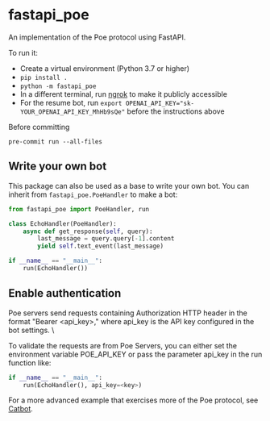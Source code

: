 # fastapi_poe

An implementation of the Poe protocol using FastAPI.

To run it:

- Create a virtual environment (Python 3.7 or higher)
- `pip install .`
- `python -m fastapi_poe`
- In a different terminal, run [ngrok](https://ngrok.com/) to make it publicly
  accessible
- For the resume bot, run `export OPENAI_API_KEY="sk-YOUR_OPENAI_API_KEY_MhHb9sQe"`
  before the instructions above

Before committing

`pre-commit run --all-files`

## Write your own bot

This package can also be used as a base to write your own bot. You can inherit from
`fastapi_poe.PoeHandler` to make a bot:

```python
from fastapi_poe import PoeHandler, run

class EchoHandler(PoeHandler):
    async def get_response(self, query):
        last_message = query.query[-1].content
        yield self.text_event(last_message)

if __name__ == "__main__":
    run(EchoHandler())
```

## Enable authentication

Poe servers send requests containing Authorization HTTP header in the format "Bearer
<api_key>," where api_key is the API key configured in the bot settings. \

To validate the requests are from Poe Servers, you can either set the environment
variable POE_API_KEY or pass the parameter api_key in the run function like:

```python
if __name__ == "__main__":
    run(EchoHandler(), api_key=<key>)
```

For a more advanced example that exercises more of the Poe protocol, see
[Catbot](./src/fastapi_poe/samples/catbot.py).
